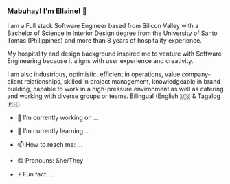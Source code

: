 ### Mabuhay! I'm Ellaine! 👋

I am a Full stack Software Engineer based from Silicon Valley with a Bachelor of Science in Interior Design degree from the University of Santo Tomas (Philippines) and more than 8 years of hospitality experience. 

My hospitality and design background inspired me to venture with Software Engineering because it aligns with user experience and creativity. 

I am also industrious, optimistic,
efficient in operations, value company-client relationships, skilled in project management,
knowledgeable in brand building, capable to work in a high-pressure environment as well as
catering and working with diverse groups or teams. Bilingual (English 🇺🇸 & Tagalog 
🇵🇭).

- 🔭 I’m currently working on ...
- 🌱 I’m currently learning ...

- 📫 How to reach me: ...
- 😄 Pronouns: She/They
- ⚡ Fun fact: ...

